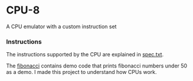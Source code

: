# CPU-8
A CPU emulator with a custom instruction set

### Instructions
The instructions supported by the CPU are explained in [spec.txt](spec.txt).

The [fibonacci](fibonacci) contains demo code that prints fibonacci numbers under 50 as a demo.
I made this project to understand how CPUs work.
